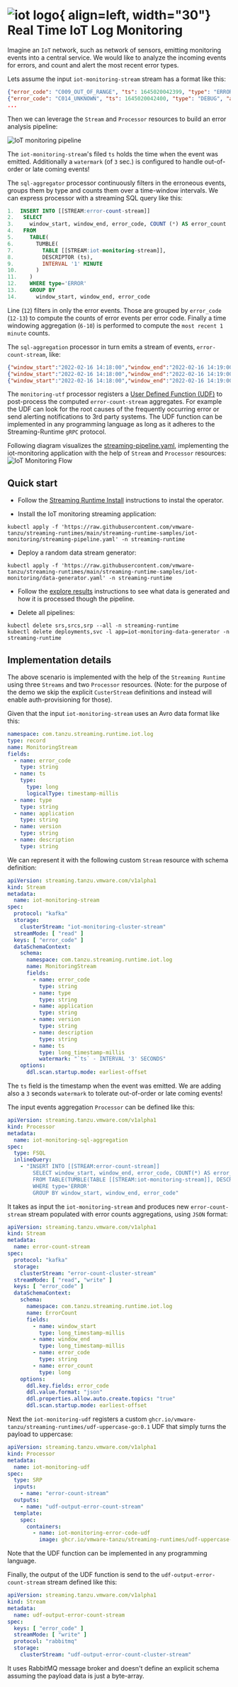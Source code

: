 # ![iot logo](./iot-logo.png){ align=left, width="30"}  Real Time IoT Log Monitoring

Imagine an `IoT` network, such as network of sensors, emitting monitoring events into a central service. 
We would like to analyze the incoming events for errors, and count and alert the most recent error types.

Lets assume the input `iot-monitoring-stream` stream has a format like this:

```json
{"error_code": "C009_OUT_OF_RANGE", "ts": 1645020042399, "type": "ERROR", "application": "Hatity", "version": "1.16.4 ", "description": "Chuck Norris can binary search unsorted data."}
{"error_code": "C014_UNKNOWN", "ts": 1645020042400, "type": "DEBUG", "application": "Mat Lam Tam", "version": "5.0.9 ", "description": "Chuck Norris doesn't bug hunt, as that signifies a probability of failure. He goes bug killing."}
...
```

Then we can leverage the `Stream` and `Processor` resources to build an error analysis pipeline:

![IoT monitoring pipeline](iot-monitoring-sr-pipeline.svg)

The `iot-monitoring-stream`'s filed `ts` holds the time when the event was emitted. 
Additionally a `watermark` (of `3` sec.) is configured to handle out-of-order or late coming events!

The `sql-aggregator` processor continuously filters in the erroneous events, groups them by type and counts them over a time-window intervals.
We can express processor with a streaming SQL query like this:

```sql
1.  INSERT INTO [[STREAM:error-count-stream]] 
2.   SELECT
3.     window_start, window_end, error_code, COUNT (*) AS error_count
4.   FROM
5.     TABLE(
6.       TUMBLE(
7.         TABLE [[STREAM:iot-monitoring-stream]],
8.         DESCRIPTOR (ts),
9.         INTERVAL '1' MINUTE
10.      )
11.    )
12.    WHERE type='ERROR'
13.    GROUP BY
14.      window_start, window_end, error_code
```

Line (`12`) filters in only the error events.
Those are grouped by `error_code` (`12-13`) to compute the counts of error events per error code.
Finally a time windowing aggregation (`6-10`) is performed to compute the `most recent 1 minute` counts.

The `sql-aggregation` processor in turn emits a stream of events, `error-count-stream`, like:

```json
{"window_start":"2022-02-16 14:18:00","window_end":"2022-02-16 14:19:00","error_code":"C007_INVALID_ARGUMENT","error_count":16}
{"window_start":"2022-02-16 14:18:00","window_end":"2022-02-16 14:19:00","error_code":"C011_RESOURCE_EXHAUSTED","error_count":28}
{"window_start":"2022-02-16 14:18:00","window_end":"2022-02-16 14:19:00","error_code":"C008_NOT_FOUND","error_count":28}
```

The `monitoring-utf` processor registers a [User Defined Function (UDF)](../../user-defined-functions) to post-process the computed `error-count-stream` aggregates.
For example the UDF can look for the root causes of the frequently occurring error or send alerting notifications to 3rd party systems.
The UDF function can be implemented in any programming language as long as it adheres to the Streaming-Runtime `gRPC` protocol.

Following diagram visualizes the [streaming-pipeline.yaml](https://github.com/vmware-tanzu/streaming-runtimes/blob/main/streaming-runtime-samples/iot-monitoring/streaming-pipeline.yaml), implementing the iot-monitoring application with the help of `Stream` and `Processor` resources:
![IoT Monitoring Flow](iot-monitoring.svg)

## Quick start

- Follow the [Streaming Runtime Install](../../install.md) instructions to instal the operator.

- Install the IoT monitoring streaming application:

```shell
kubectl apply -f 'https://raw.githubusercontent.com/vmware-tanzu/streaming-runtimes/main/streaming-runtime-samples/iot-monitoring/streaming-pipeline.yaml' -n streaming-runtime
```

- Deploy a random data stream generator:
```shell
kubectl apply -f 'https://raw.githubusercontent.com/vmware-tanzu/streaming-runtimes/main/streaming-runtime-samples/iot-monitoring/data-generator.yaml' -n streaming-runtime
```

- Follow the [explore results](../../instructions/#explore-the-results) instructions to see what data is generated and how it is processed though the pipeline. 

- Delete all pipelines:
```shell
kubectl delete srs,srcs,srp --all -n streaming-runtime 
kubectl delete deployments,svc -l app=iot-monitoring-data-generator -n streaming-runtime
```

## Implementation details

The above scenario is implemented with the help of the `Streaming Runtime` using three `Streams`
and two `Processor` resources.
(Note: for the purpose of the demo we skip the explicit `CusterStream` definitions and instead will enable auth-provisioning for those).

Given that the input `iot-monitoring-stream` uses an Avro data format like this:

```yaml
namespace: com.tanzu.streaming.runtime.iot.log
type: record
name: MonitoringStream
fields:
  - name: error_code
    type: string
  - name: ts
    type:
      type: long
      logicalType: timestamp-millis
  - name: type
    type: string
  - name: application
    type: string
  - name: version
    type: string
  - name: description
    type: string
```

We can represent it with the following custom `Stream` resource with schema definition:

```yaml
apiVersion: streaming.tanzu.vmware.com/v1alpha1
kind: Stream
metadata:
  name: iot-monitoring-stream
spec:
  protocol: "kafka"
  storage:
    clusterStream: "iot-monitoring-cluster-stream"
  streamMode: [ "read" ]
  keys: [ "error_code" ]
  dataSchemaContext:
    schema:
      namespace: com.tanzu.streaming.runtime.iot.log
      name: MonitoringStream
      fields:
        - name: error_code
          type: string
        - name: type
          type: string
        - name: application
          type: string
        - name: version
          type: string
        - name: description
          type: string
        - name: ts
          type: long_timestamp-millis
          watermark: "`ts` - INTERVAL '3' SECONDS"
    options:
      ddl.scan.startup.mode: earliest-offset
```

The `ts` field is the timestamp when the event was emitted.
We are adding also a `3` seconds `watermark` to tolerate out-of-order or late coming events! 

The input events aggregation `Processor` can be defined like this: 

```yaml
apiVersion: streaming.tanzu.vmware.com/v1alpha1
kind: Processor
metadata:
  name: iot-monitoring-sql-aggregation
spec:
  type: FSQL
  inlineQuery:
    - "INSERT INTO [[STREAM:error-count-stream]] 
        SELECT window_start, window_end, error_code, COUNT(*) AS error_count 
        FROM TABLE(TUMBLE(TABLE [[STREAM:iot-monitoring-stream]], DESCRIPTOR(ts), INTERVAL '1' MINUTE)) 
        WHERE type='ERROR' 
        GROUP BY window_start, window_end, error_code"
```

It takes as input the `iot-monitoring-stream` and produces new `error-count-stream` stream populated with error counts aggregations, using `JSON` format:

```yaml
apiVersion: streaming.tanzu.vmware.com/v1alpha1
kind: Stream
metadata:
  name: error-count-stream
spec:
  protocol: "kafka"
  storage:
    clusterStream: "error-count-cluster-stream"
  streamMode: [ "read", "write" ]
  keys: [ "error_code" ]
  dataSchemaContext:
    schema:
      namespace: com.tanzu.streaming.runtime.iot.log
      name: ErrorCount
      fields:
        - name: window_start
          type: long_timestamp-millis
        - name: window_end
          type: long_timestamp-millis
        - name: error_code
          type: string
        - name: error_count
          type: long
    options:
      ddl.key.fields: error_code
      ddl.value.format: "json"
      ddl.properties.allow.auto.create.topics: "true"
      ddl.scan.startup.mode: earliest-offset
```

Next the `iot-monitoring-udf` registers a custom `ghcr.io/vmware-tanzu/streaming-runtimes/udf-uppercase-go:0.1` UDF that simply turns the payload to uppercase:

```yaml
apiVersion: streaming.tanzu.vmware.com/v1alpha1
kind: Processor
metadata:
  name: iot-monitoring-udf
spec:
  type: SRP
  inputs:
    - name: "error-count-stream"
  outputs:
    - name: "udf-output-error-count-stream"
  template:
    spec:
      containers:
        - name: iot-monitoring-error-code-udf
          image: ghcr.io/vmware-tanzu/streaming-runtimes/udf-uppercase-go:0.1

```

Note that the UDF function can be implemented in any programming language.

Finally, the output of the UDF function is send to the `udf-output-error-count-stream` stream defined like this: 

```yaml
apiVersion: streaming.tanzu.vmware.com/v1alpha1
kind: Stream
metadata:
  name: udf-output-error-count-stream
spec:
  keys: [ "error_code" ]
  streamMode: [ "write" ]
  protocol: "rabbitmq"
  storage:
    clusterStream: "udf-output-error-count-cluster-stream"
```

It uses RabbitMQ message broker and doesn't define an explicit schema assuming the payload data is just a byte-array.

